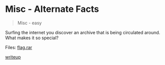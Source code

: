 # Misc - Alternate Facts

> Misc - easy

Surfing the internet you discover an archive that is being circulated around. What makes it so special?

Files: [flag.rar](src/flag.rar)

[writeup](writeup/README.md)
